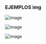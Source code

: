 ### EJEMPLOS img
![image](https://github.com/DavidProgramer404/DesafioEvaluadoDia10/assets/100321757/fabb9e55-4539-4f3b-818f-1e5de2375238)

![image](https://github.com/DavidProgramer404/DesafioEvaluadoDia10/assets/100321757/7d0bd3b0-bfeb-4543-a47d-aa067195b909)

![image](https://github.com/DavidProgramer404/DesafioEvaluadoDia10/assets/100321757/0cc2d6d1-407a-480d-8c54-022e3dbdda3b)
